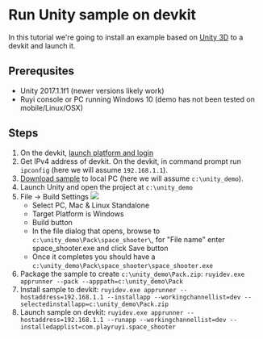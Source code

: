 # Run Unity sample on devkit

In this tutorial we're going to install an example based on [Unity 3D](https://unity3d.com/) to a devkit and launch it.

## Prerequsites
- Unity 2017.1.1f1 (newer versions likely work)
- Ruyi console or PC running Windows 10 (demo has not been tested on mobile/Linux/OSX)

## Steps

1. On the devkit, [launch platform and login](layer0_devtools.md#Layer0)
1. Get IPv4 address of devkit.  On the devkit, in command prompt run `ipconfig` (here we will assume `192.168.1.1`).
1. [Download sample](https://bitbucket.org/playruyi/space_shooter) to local PC (here we will assume `c:\unity_demo`).
1. Launch Unity and open the project at `c:\unity_demo`
1. File -> Build Settings
![](/img/unity_build.png)
    - Select PC, Mac & Linux Standalone
    - Target Platform is Windows
    - Build button
    - In the file dialog that opens, browse to `c:\unity_demo\Pack\space_shooter\`, for "File name" enter space_shooter.exe and click Save button
    - Once it completes you should have a `c:\unity_demo\Pack\space_shooter\space_shooter.exe`
1. Package the sample to create `c:\unity_demo\Pack.zip`:
    `ruyidev.exe apprunner --pack --apppath=c:\unity_demo\Pack`
1. Install sample to devkit:
    `ruyidev.exe apprunner --hostaddress=192.168.1.1 --installapp --workingchannellist=dev --selectedinstallapp=c:\unity_demo\Pack.zip`
1. Launch sample on devkit:
    `ruyidev.exe apprunner --hostaddress=192.168.1.1 --runapp --workingchannellist=dev --installedapplist=com.playruyi.space_shooter`